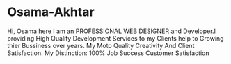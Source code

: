 # Osama-Akhtar
Hi, Osama here I am an PROFESSIONAL WEB DESIGNER and Developer.I providing High Quality Development Services to my Clients help to Growing thier Bussiness over years. My Moto Quality Creativity And Client Satisfaction. My Distinction: 100% Job Success Customer Satisfaction
